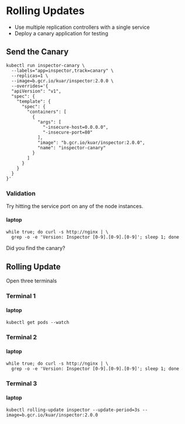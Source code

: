 # Rolling Updates

* Use multiple replication controllers with a single service
* Deploy a canary application for testing

## Send the Canary

```
kubectl run inspector-canary \
  --labels="app=inspector,track=canary" \
  --replicas=1 \
  --image=b.gcr.io/kuar/inspector:2.0.0 \
  --overrides='{
  "apiVersion": "v1",
  "spec": {
    "template": {
      "spec": {
        "containers": [
          {
            "args": [
              "-insecure-host=0.0.0.0",
              "-insecure-port=80"
            ],
            "image": "b.gcr.io/kuar/inspector:2.0.0",
            "name": "inspector-canary"
          }
        ]
      }
    }
  }
}'
```

### Validation

Try hitting the service port on any of the node instances.

#### laptop

```
while true; do curl -s http://nginx | \
  grep -o -e 'Version: Inspector [0-9].[0-9].[0-9]'; sleep 1; done
```

Did you find the canary?

## Rolling Update

Open three terminals

### Terminal 1

#### laptop

```
kubectl get pods --watch
```

### Terminal 2

#### laptop

```
while true; do curl -s http://nginx | \
  grep -o -e 'Version: Inspector [0-9].[0-9].[0-9]'; sleep 1; done
```

### Terminal 3

#### laptop

```
kubectl rolling-update inspector --update-period=3s --image=b.gcr.io/kuar/inspector:2.0.0
```
